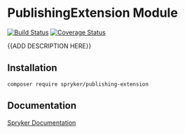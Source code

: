 # PublishingExtension Module
[![Build Status](https://travis-ci.org/spryker/publishing-extension.svg)](https://travis-ci.org/spryker/publishing-extension)
[![Coverage Status](https://coveralls.io/repos/github/spryker/publishing-extension/badge.svg)](https://coveralls.io/github/spryker/publishing-extension)

{{ADD DESCRIPTION HERE}}

## Installation

```
composer require spryker/publishing-extension
```

## Documentation

[Spryker Documentation](https://documentation.spryker.com/module_guide/overview.htm)
